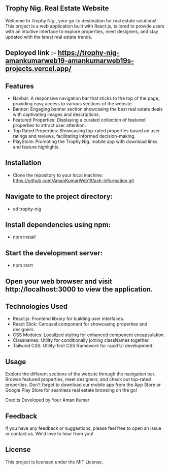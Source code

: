 ## Trophy Nig. Real Estate Website
Welcome to Trophy Nig., your go-to destination for real estate solutions! This project is a web application built with React.js, tailored to provide users with an intuitive interface to explore properties, meet designers, and stay updated with the latest real estate trends.



## Deployed link :- https://trophy-nig-amankumarweb19-amankumarweb19s-projects.vercel.app/

## Features
- Navbar: A responsive navigation bar that sticks to the top of the page, providing easy access to various sections of the website.
- Banner: Engaging banner section showcasing the best real estate deals with captivating images and descriptions.
- Featured Properties: Displaying a curated collection of featured properties to attract user attention.
- Top Rated Properties: Showcasing top-rated properties based on user ratings and reviews, facilitating informed decision-making.
- PlayStore: Promoting the Trophy Nig. mobile app with download links and feature highlights.

  
## Installation
- Clone the repository to your local machine:
https://github.com/AmanKumarWeb19/ash-information.git

## Navigate to the project directory:
- cd trophy-nig

## Install dependencies using npm:
- npm install


## Start the development server:
- npm start

## Open your web browser and visit http://localhost:3000 to view the application.

## Technologies Used
- React.js: Frontend library for building user interfaces.
- React Slick: Carousel component for showcasing properties and designers.
- CSS Modules: Localized styling for enhanced component encapsulation.
- Classnames: Utility for conditionally joining classNames together.
- Tailwind CSS: Utility-first CSS framework for rapid UI development.

  
## Usage
Explore the different sections of the website through the navigation bar. Browse featured properties, meet designers, and check out top-rated properties. Don't forget to download our mobile app from the App Store or Google Play Store for seamless real estate browsing on the go!

Credits
Developed by Your Aman Kumar

## Feedback
If you have any feedback or suggestions, please feel free to open an issue or contact us. We'd love to hear from you!

## License
This project is licensed under the MIT License.
